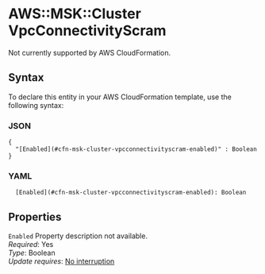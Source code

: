 # AWS::MSK::Cluster VpcConnectivityScram<a name="aws-properties-msk-cluster-vpcconnectivityscram"></a>

Not currently supported by AWS CloudFormation\.

## Syntax<a name="aws-properties-msk-cluster-vpcconnectivityscram-syntax"></a>

To declare this entity in your AWS CloudFormation template, use the following syntax:

### JSON<a name="aws-properties-msk-cluster-vpcconnectivityscram-syntax.json"></a>

```
{
  "[Enabled](#cfn-msk-cluster-vpcconnectivityscram-enabled)" : Boolean
}
```

### YAML<a name="aws-properties-msk-cluster-vpcconnectivityscram-syntax.yaml"></a>

```
  [Enabled](#cfn-msk-cluster-vpcconnectivityscram-enabled): Boolean
```

## Properties<a name="aws-properties-msk-cluster-vpcconnectivityscram-properties"></a>

`Enabled`  <a name="cfn-msk-cluster-vpcconnectivityscram-enabled"></a>
Property description not available\.  
*Required*: Yes  
*Type*: Boolean  
*Update requires*: [No interruption](https://docs.aws.amazon.com/AWSCloudFormation/latest/UserGuide/using-cfn-updating-stacks-update-behaviors.html#update-no-interrupt)
